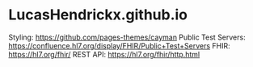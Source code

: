 # LucasHendrickx.github.io

Styling:              https://github.com/pages-themes/cayman
Public Test Servers:  https://confluence.hl7.org/display/FHIR/Public+Test+Servers
FHIR:                  https://hl7.org/fhir/
REST API:              https://hl7.org/fhir/http.html
